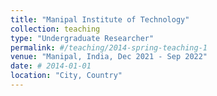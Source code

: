 ```yaml
---
title: "Manipal Institute of Technology"
collection: teaching
type: "Undergraduate Researcher"
permalink: #/teaching/2014-spring-teaching-1
venue: "Manipal, India, Dec 2021 - Sep 2022"
date: # 2014-01-01
location: "City, Country"
---
```



<!-- ======

Heading 2
======

Heading 3
====== -->